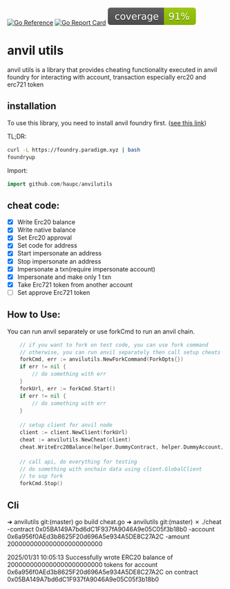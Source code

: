 [![Go Reference](https://pkg.go.dev/badge/github.com/Haupc/anvilutils.svg)](https://pkg.go.dev/github.com/Haupc/anvilutils)
[![Go Report Card](https://goreportcard.com/badge/github.com/haupc/anvilutils)](https://goreportcard.com/report/github.com/haupc/anvilutils)
[![Go Coverage Badge](https://raw.githubusercontent.com/Haupc/anvilutils/badges/.badges/master/coverage.svg)](https://raw.githubusercontent.com/Haupc/anvilutils/badges/.badges/master/coverage.svg)
# anvil utils
anvil utils is a library that provides cheating functionality executed in anvil foundry for interacting with account, transaction especially erc20 and erc721 token

## installation

To use this library, you need to install anvil foundry first. ([see this link](https://book.getfoundry.sh/getting-started/installation))

TL;DR:
```bash
curl -L https://foundry.paradigm.xyz | bash
foundryup
```

Import:
```go
import github.com/haupc/anvilutils
```

## cheat code:

- [x] Write Erc20 balance
- [x] Write native balance
- [x] Set Erc20 approval
- [x] Set code for address
- [x] Start impersonate an address
- [x] Stop impersonate an address
- [x] Impersonate a txn(require impersonate account)
- [x] Impersonate and make only 1 txn
- [x] Take Erc721 token from another account
- [ ] Set approve Erc721 token

## How to Use:

You can run anvil separately or use forkCmd to run an anvil chain.
```go
    // if you want to fork on test code, you can use fork command
    // otherwise, you can run anvil separately then call setup cheats
    forkCmd, err := anvilutils.NewForkCommand(ForkOpts{})
    if err != nil {
        // do something with err
    }
    forkUrl, err := forkCmd.Start()
    if err != nil {
        // do something with err
    }

    // setup client for anvil node
    client := client.NewClient(forkUrl)
    cheat := anvilutils.NewCheat(client)
    cheat.WriteErc20Balance(helper.DummyContract, helper.DummyAccount, big.NewInt(1234567890123))
    
    // call api, do everything for testing
    // do something with onchain data using client.GlobalClient
    // to sop fork
    forkCmd.Stop()
```

## Cli

➜  anvilutils git:(master) go build cheat.go
➜  anvilutils git:(master) ✗ ./cheat  -contract 0x05BA149A7bd6dC1F937fA9046A9e05C05f3b18b0 -account 0x6a956f0AEd3b8625F20d696A5e934A5DE8C27A2C -amount 2000000000000000000000000

2025/01/31 10:05:13 Successfully wrote ERC20 balance of 2000000000000000000000000 tokens for account 0x6a956f0AEd3b8625F20d696A5e934A5DE8C27A2C on contract 0x05BA149A7bd6dC1F937fA9046A9e05C05f3b18b0
